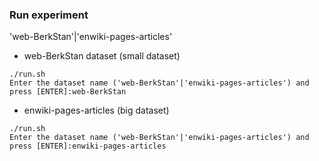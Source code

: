 ### Run experiment
'web-BerkStan'|'enwiki-pages-articles'
* web-BerkStan dataset (small dataset)
```
./run.sh
Enter the dataset name ('web-BerkStan'|'enwiki-pages-articles') and press [ENTER]:web-BerkStan
```

* enwiki-pages-articles (big dataset)
```
./run.sh
Enter the dataset name ('web-BerkStan'|'enwiki-pages-articles') and press [ENTER]:enwiki-pages-articles
```

